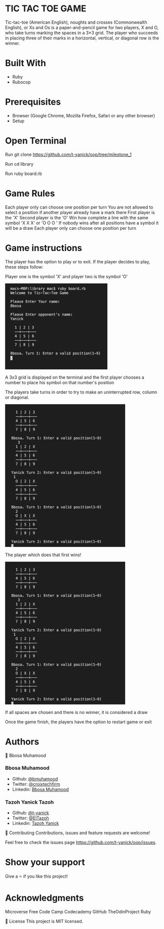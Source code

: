 # TIC TAC TOE GAME
Tic-tac-toe (American English), noughts and crosses (Commonwealth English), or Xs and Os is a paper-and-pencil game for two players, X and O, who take turns marking the spaces in a 3×3 grid. The player who succeeds in placing three of their marks in a horizontal, vertical, or diagonal row is the winner.

# Built With
- Ruby
- Rubocop

# Prerequisites
- Browser (Google Chrome, Mozilla Firefox, Safari or any other browser)
- Setup

# Open Terminal

Run git clone https://github.com/t-yanick/oop/tree/milestone_1

Run cd library

Run ruby board.rb

# Game Rules
Each player only can choose one position per turn
You are not allowed to select a position if another player already have a mark there
First player is the 'X'
Second player is the 'O'
Win how complete a line with the same symbol 'X X X' or 'O O O '
If nobody wins after all positions have a symbol it will be a draw Each player only can choose one position per turn

# Game instructions
The player has the option to play or to exit. If the player decides to play, these steps follow:

Player one is the symbol 'X' and player two is the symbol 'O'

<img src = "images/1.png">

A 3x3 grid is displayed on the terminal and the first player chooses a number to place his symbol on that number's position

The players take turns in order to try to make an uninterrupted row, column or diagonal.

<img src = "images/2.png">

The player which does that first wins!

<img src = "images/2.png">

If all spaces are chosen and there is no winner, it is considered a draw

Once the game finish, the players have the option to restart game or exit

# Authors
👤 Bbosa Muhamood

### Bbosa Muhamood
- Github: [@bmuhamood](https://github.com/bmuhamood)
- Twitter: [@croixtechfirm](https://twitter.com/croixtechfirm)
- Linkedin: [Bbosa Muhamood](https://www.linkedin.com/in/bbosa-muhamood-06845576/)

### Tazoh Yanick Tazoh
- Github: [@t-yanick](https://github.com/t-yanick)
- Twitter: [@ElTazoh](https://twitter.com/ElTazoh)
- Linkedin: [Tazoh Yanick](https://linkedin.com/in/tazoh-yanick-5a978764)

🤝 Contributing
Contributions, issues and feature requests are welcome!

Feel free to check the issues page https://github.com/t-yanick/oop/issues.

# Show your support
Give a ⭐️ if you like this project!

# Acknowledgments
Microverse
Free Code Camp
Codecademy
GitHub
TheOdinProject
Ruby

📝 License
This project is MIT licensed.
